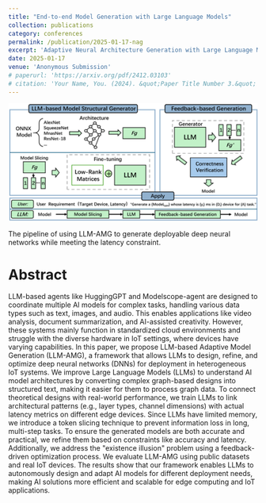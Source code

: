 ```yaml
---
title: "End-to-end Model Generation with Large Language Models"
collection: publications
category: conferences
permalink: /publication/2025-01-17-nag
excerpt: 'Adaptive Neural Architecture Generation with Large Language Models.'
date: 2025-01-17
venue: 'Anonymous Submission'
# paperurl: 'https://arxiv.org/pdf/2412.03103'
# citation: 'Your Name, You. (2024). &quot;Paper Title Number 3.&quot; <i>GitHub Journal of Bugs</i>. 1(3).'
---
```

![overview](../images/paper_overview/overview_nag.png)

The pipeline of using LLM-AMG to generate deployable deep neural networks while meeting the latency constraint. 


# Abstract
LLM-based agents like HuggingGPT and Modelscope-agent are designed to coordinate multiple AI models for complex tasks, handling various data types such as text, images, and audio. This enables applications like video analysis, document summarization, and AI-assisted creativity. However, these systems mainly function in standardized cloud environments and struggle with the diverse hardware in IoT settings, where devices have varying capabilities. In this paper, we propose LLM-based Adaptive Model Generation (LLM-AMG), a framework that allows LLMs to design, refine, and optimize deep neural networks (DNNs) for deployment in heterogeneous IoT systems. We improve Large Language Models (LLMs) to understand AI model architectures by converting complex graph-based designs into structured text, making it easier for them to process graph data. To connect theoretical designs with real-world performance, we train LLMs to link architectural patterns (e.g., layer types, channel dimensions) with actual latency metrics on different edge devices. Since LLMs have limited memory, we introduce a token slicing technique to prevent information loss in long, multi-step tasks. To ensure the generated models are both accurate and practical, we refine them based on constraints like accuracy and latency. Additionally, we address the "existence illusion" problem using a feedback-driven optimization process. We evaluate LLM-AMG using public datasets and real IoT devices. The results show that our framework enables LLMs to autonomously design and adapt AI models for different deployment needs, making AI solutions more efficient and scalable for edge computing and IoT applications.
